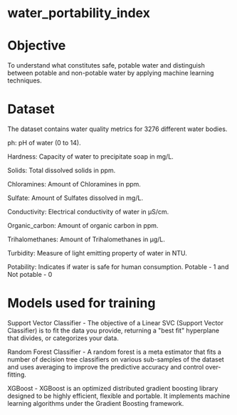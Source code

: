 # water_portability_index

# Objective

To understand what constitutes safe, potable water and distinguish between potable and non-potable water by applying machine learning techniques.

# Dataset

The dataset contains water quality metrics for 3276 different water bodies.

ph: pH of water (0 to 14).

Hardness: Capacity of water to precipitate soap in mg/L.

Solids: Total dissolved solids in ppm.

Chloramines: Amount of Chloramines in ppm.

Sulfate: Amount of Sulfates dissolved in mg/L.

Conductivity: Electrical conductivity of water in μS/cm.

Organic_carbon: Amount of organic carbon in ppm.

Trihalomethanes: Amount of Trihalomethanes in μg/L.

Turbidity: Measure of light emitting property of water in NTU.

Potability: Indicates if water is safe for human consumption. Potable - 1 and Not potable - 0

# Models used for training

Support Vector Classifier - The objective of a Linear SVC (Support Vector Classifier) is to fit the data you provide, returning a "best fit" hyperplane that divides, or categorizes your data.

Random Forest Classifier - A random forest is a meta estimator that fits a number of decision tree classifiers on various sub-samples of the dataset and uses averaging to improve the predictive accuracy and control over-fitting.

XGBoost - XGBoost is an optimized distributed gradient boosting library designed to be highly efficient, flexible and portable. It implements machine learning algorithms under the Gradient Boosting framework.
